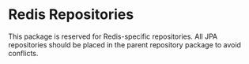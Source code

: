# Redis Repositories

This package is reserved for Redis-specific repositories. 
All JPA repositories should be placed in the parent repository package to avoid conflicts.
